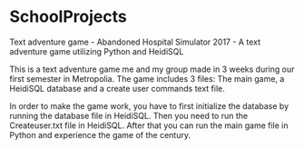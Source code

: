 # SchoolProjects
Text adventure game - Abandoned Hospital Simulator 2017 - A text adventure game utilizing Python and HeidiSQL


This is a text adventure game me and my group made in 3 weeks during our first semester in Metropolia. 
The game includes 3 files: The main game, a HeidiSQL database and a create user commands text file.

In order to make the game work, you have to first initialize the database by running the database file in HeidiSQL. 
Then you need to run the Createuser.txt file in HeidiSQL.
After that you can run the main game file in Python and experience the game of the century.
